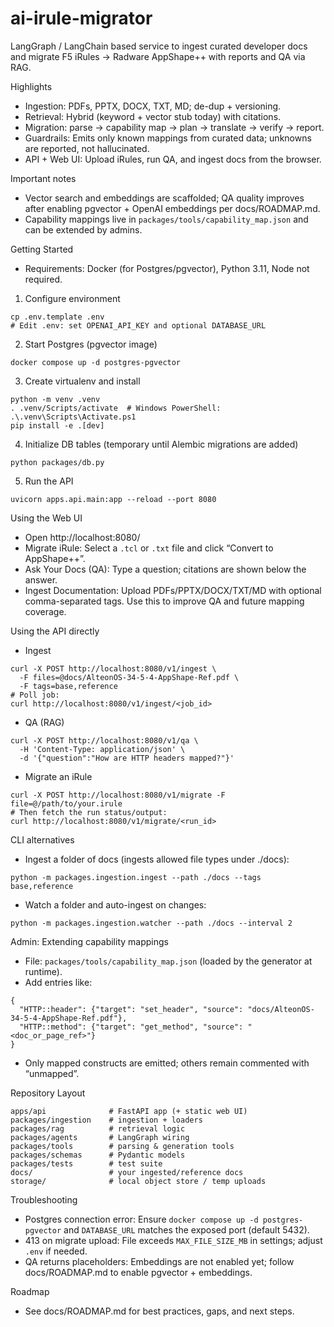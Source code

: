 # ai-irule-migrator

LangGraph / LangChain based service to ingest curated developer docs and migrate F5 iRules → Radware AppShape++ with reports and QA via RAG.

Highlights
- Ingestion: PDFs, PPTX, DOCX, TXT, MD; de-dup + versioning.
- Retrieval: Hybrid (keyword + vector stub today) with citations.
- Migration: parse → capability map → plan → translate → verify → report.
- Guardrails: Emits only known mappings from curated data; unknowns are reported, not hallucinated.
- API + Web UI: Upload iRules, run QA, and ingest docs from the browser.

Important notes
- Vector search and embeddings are scaffolded; QA quality improves after enabling pgvector + OpenAI embeddings per docs/ROADMAP.md.
- Capability mappings live in `packages/tools/capability_map.json` and can be extended by admins.

Getting Started
- Requirements: Docker (for Postgres/pgvector), Python 3.11, Node not required.

1) Configure environment
```
cp .env.template .env
# Edit .env: set OPENAI_API_KEY and optional DATABASE_URL
```

2) Start Postgres (pgvector image)
```
docker compose up -d postgres-pgvector
```

3) Create virtualenv and install
```
python -m venv .venv
. .venv/Scripts/activate  # Windows PowerShell: .\.venv\Scripts\Activate.ps1
pip install -e .[dev]
```

4) Initialize DB tables (temporary until Alembic migrations are added)
```
python packages/db.py
```

5) Run the API
```
uvicorn apps.api.main:app --reload --port 8080
```

Using the Web UI
- Open http://localhost:8080/
- Migrate iRule: Select a `.tcl` or `.txt` file and click “Convert to AppShape++”.
- Ask Your Docs (QA): Type a question; citations are shown below the answer.
- Ingest Documentation: Upload PDFs/PPTX/DOCX/TXT/MD with optional comma-separated tags. Use this to improve QA and future mapping coverage.

Using the API directly
- Ingest
```
curl -X POST http://localhost:8080/v1/ingest \
  -F files=@docs/AlteonOS-34-5-4-AppShape-Ref.pdf \
  -F tags=base,reference
# Poll job:
curl http://localhost:8080/v1/ingest/<job_id>
```

- QA (RAG)
```
curl -X POST http://localhost:8080/v1/qa \
  -H 'Content-Type: application/json' \
  -d '{"question":"How are HTTP headers mapped?"}'
```

- Migrate an iRule
```
curl -X POST http://localhost:8080/v1/migrate -F file=@/path/to/your.irule
# Then fetch the run status/output:
curl http://localhost:8080/v1/migrate/<run_id>
```

CLI alternatives
- Ingest a folder of docs (ingests allowed file types under ./docs):
```
python -m packages.ingestion.ingest --path ./docs --tags base,reference
```
- Watch a folder and auto-ingest on changes:
```
python -m packages.ingestion.watcher --path ./docs --interval 2
```

Admin: Extending capability mappings
- File: `packages/tools/capability_map.json` (loaded by the generator at runtime).
- Add entries like:
```
{
  "HTTP::header": {"target": "set_header", "source": "docs/AlteonOS-34-5-4-AppShape-Ref.pdf"},
  "HTTP::method": {"target": "get_method", "source": "<doc_or_page_ref>"}
}
```
- Only mapped constructs are emitted; others remain commented with “unmapped”.

Repository Layout
```
apps/api              # FastAPI app (+ static web UI)
packages/ingestion    # ingestion + loaders
packages/rag          # retrieval logic
packages/agents       # LangGraph wiring
packages/tools        # parsing & generation tools
packages/schemas      # Pydantic models
packages/tests        # test suite
docs/                 # your ingested/reference docs
storage/              # local object store / temp uploads
```

Troubleshooting
- Postgres connection error: Ensure `docker compose up -d postgres-pgvector` and `DATABASE_URL` matches the exposed port (default 5432).
- 413 on migrate upload: File exceeds `MAX_FILE_SIZE_MB` in settings; adjust `.env` if needed.
- QA returns placeholders: Embeddings are not enabled yet; follow docs/ROADMAP.md to enable pgvector + embeddings.

Roadmap
- See docs/ROADMAP.md for best practices, gaps, and next steps.
